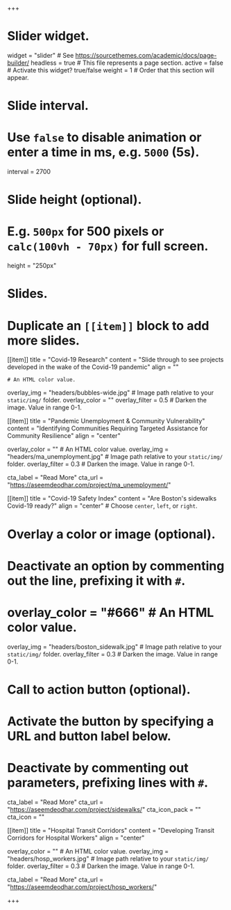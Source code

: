 +++
# Slider widget.
widget = "slider"  # See https://sourcethemes.com/academic/docs/page-builder/
headless = true  # This file represents a page section.
active = false  # Activate this widget? true/false
weight = 1  # Order that this section will appear.

# Slide interval.
# Use `false` to disable animation or enter a time in ms, e.g. `5000` (5s).
interval = 2700

# Slide height (optional).
# E.g. `500px` for 500 pixels or `calc(100vh - 70px)` for full screen.
height = "250px"

# Slides.
# Duplicate an `[[item]]` block to add more slides.

[[item]]
  title = "Covid-19 Research"
  content = "Slide through to see projects developed in the wake of the Covid-19 pandemic"
  align = ""

    # An HTML color value.
  overlay_img = "headers/bubbles-wide.jpg"  # Image path relative to your `static/img/` folder.
  overlay_color = ""
  overlay_filter = 0.5  # Darken the image. Value in range 0-1.

[[item]]
  title = "Pandemic Unemployment & Community Vulnerability"
  content = "Identifying Communities Requiring Targeted Assistance for Community Resilience"
  align = "center"

  overlay_color = ""  # An HTML color value.
  overlay_img = "headers/ma_unemployment.jpg"  # Image path relative to your `static/img/` folder.
  overlay_filter = 0.3  # Darken the image. Value in range 0-1.

  cta_label = "Read More"
  cta_url = "https://aseemdeodhar.com/project/ma_unemployment/"

[[item]]
  title = "Covid-19 Safety Index"
  content = "Are Boston's sidewalks Covid-19 ready?"
  align = "center"  # Choose `center`, `left`, or `right`.

  # Overlay a color or image (optional).
  #   Deactivate an option by commenting out the line, prefixing it with `#`.
  # overlay_color = "#666"  # An HTML color value.
  overlay_img = "headers/boston_sidewalk.jpg"  # Image path relative to your `static/img/` folder.
  overlay_filter = 0.3  # Darken the image. Value in range 0-1.

  # Call to action button (optional).
  #   Activate the button by specifying a URL and button label below.
  #   Deactivate by commenting out parameters, prefixing lines with `#`.
  cta_label = "Read More"
  cta_url = "https://aseemdeodhar.com/project/sidewalks/"
  cta_icon_pack = ""
  cta_icon = ""

[[item]]
  title = "Hospital Transit Corridors"
  content = "Developing Transit Corridors for Hospital Workers"
  align = "center"

  overlay_color = ""  # An HTML color value.
  overlay_img = "headers/hosp_workers.jpg"  # Image path relative to your `static/img/` folder.
  overlay_filter = 0.3  # Darken the image. Value in range 0-1.

  cta_label = "Read More"
  cta_url = "https://aseemdeodhar.com/project/hosp_workers/"
  
+++
